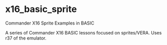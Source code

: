 # x16_basic_sprite
Commander X16 Sprite Examples in BASIC

A series of Commander X16 BASIC lessons focused on sprites/VERA. Uses r37 of the emulator.

